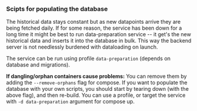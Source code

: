 ### Scipts for populating the database

The historical data stays constant but as new datapoints arrive they are being fetched daily. If for some reason, the service has been down for a long time it might be best to run data-preparation service -- it get's the new historical data and inserts it into the database in bulk. This way the backend server is not needlessly burdened with dataloading on launch.

The service can be run using profile `data-preparation` (depends on database and migrations).

**If dangling/orphan containers cause problems:** You can remove them by adding the `--remove-orphans` flag for compose. If you want to populate the database with your own scripts, you should start by tearing down (with the above flag), and then re-build. You can use a profile, or target the service with `-d data-preparation` argument for compose up.